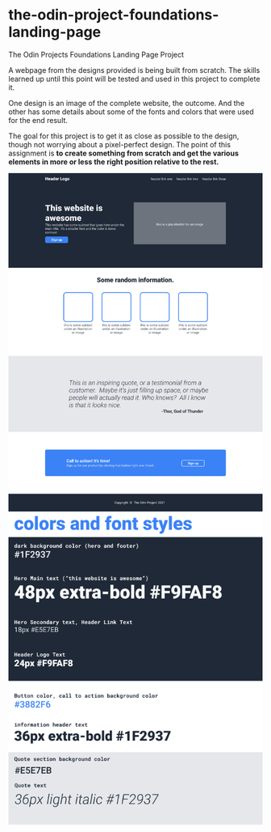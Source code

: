 # the-odin-project-foundations-landing-page

The Odin Projects Foundations Landing Page Project

A webpage from the designs provided is being built from scratch.
The skills learned up until this point will be tested and used in this project to complete it.

One design is an image of the complete website, the outcome. And the other has some details about some of the fonts and colors that were used for the end result.

The goal for this project is to get it as close as possible to the design, though not worrying about a pixel-perfect design. The point of this assignment is **to create something from scratch and get the various elements in more or less the right position relative to the rest.**

![Design reference 1](imgReferences/outcome.png)
![Design reference 2](imgReferences/colors_and_stuff.png)
